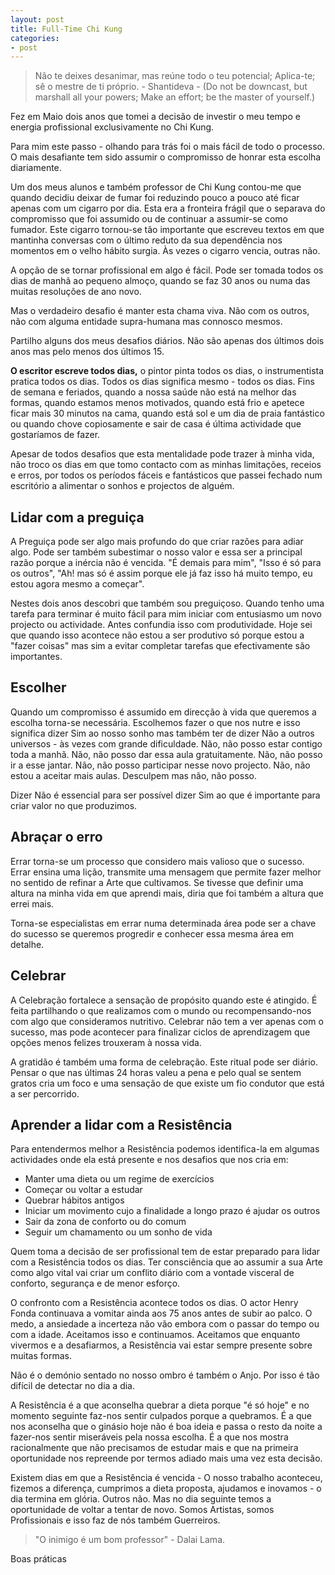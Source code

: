```yaml
---
layout: post
title: Full-Time Chi Kung
categories:
- post
--- 
```

>Não te deixes desanimar, mas reúne todo o teu potencial; Aplica-te; sê o mestre de ti próprio. - Shantideva - (Do not be downcast, but marshall all your powers; Make an effort; be the master of yourself.)

Fez em Maio dois anos que tomei a decisão de investir o meu tempo e energia profissional exclusivamente no Chi Kung.

Para mim este passo - olhando para trás foi o mais fácil de todo o processo. O mais desafiante tem sido assumir o compromisso de honrar esta escolha diariamente.

Um dos meus alunos e também professor de Chi Kung contou-me que quando decidiu deixar de fumar foi reduzindo pouco a pouco até ficar apenas com um cigarro por dia. Esta era a fronteira frágil que o separava do compromisso que foi assumido ou de continuar a assumir-se como fumador. Este cigarro tornou-se tão importante que escreveu textos em que mantinha conversas com o último reduto da sua dependência nos momentos em o velho hábito surgia. Às vezes o cigarro vencia, outras não. 

A opção de se tornar profissional em algo é fácil. Pode ser tomada todos os dias de manhã ao pequeno almoço, quando se faz 30 anos ou numa das muitas resoluções de ano novo.

Mas o verdadeiro desafio é manter esta chama viva. Não com os outros, não com alguma entidade supra-humana mas connosco mesmos.

Partilho alguns dos meus desafios diários. Não são apenas dos últimos dois anos mas pelo menos dos últimos 15. 

**O escritor escreve todos dias,** o pintor pinta todos os dias, o instrumentista pratica todos os dias. Todos os dias significa mesmo - todos os dias. Fins de semana e feriados, quando a nossa saúde não está na melhor das formas, quando estamos menos motivados, quando está frio e apetece ficar mais 30 minutos na cama, quando está sol e um dia de praia fantástico ou quando chove copiosamente e sair de casa é última actividade que gostaríamos de fazer. 

Apesar de todos desafios que esta mentalidade pode trazer à minha vida, não troco os dias em que tomo contacto com as minhas limitações, receios e erros, por todos os períodos fáceis e fantásticos que passei fechado num escritório a alimentar o sonhos e projectos de alguém. 

## Lidar com a preguiça

A Preguiça pode ser algo mais profundo do que criar razões para adiar algo. Pode ser também subestimar o nosso valor e essa ser a principal razão porque a inércia não é vencida. "É demais para mim", "Isso é só para os outros", "Ah! mas só é assim porque ele já faz isso há muito tempo, eu estou agora mesmo a começar". 

Nestes dois anos descobri que também sou preguiçoso. Quando tenho uma tarefa para terminar é muito fácil para mim iniciar com entusiasmo um novo projecto ou actividade. Antes confundia isso com produtividade. Hoje sei que quando isso acontece não estou a ser produtivo só porque estou a "fazer coisas" mas sim a evitar completar tarefas que efectivamente são importantes.

## Escolher

Quando um compromisso é assumido em direcção à vida que queremos a escolha torna-se necessária. Escolhemos fazer o que nos nutre e isso significa dizer Sim ao nosso sonho mas também ter de dizer Não a outros universos - às vezes com grande dificuldade. Não, não posso estar contigo toda a manhã. Não, não posso dar essa aula gratuitamente. Não, não posso ir a esse jantar. Não, não posso participar nesse novo projecto. Não, não estou a aceitar mais aulas. Desculpem mas não, não posso. 

Dizer Não é essencial para ser possível dizer Sim ao que é importante para criar valor no que produzimos.  

## Abraçar o erro

Errar torna-se um processo que considero mais valioso que o sucesso. Errar ensina uma lição, transmite uma mensagem que permite fazer melhor no sentido de refinar a Arte que cultivamos. Se tivesse que definir uma altura na minha vida em que aprendi mais, diria que foi também a altura que errei mais. 

Torna-se especialistas em errar numa determinada área pode ser a chave do sucesso se queremos progredir e conhecer essa mesma área em detalhe. 

## Celebrar

A Celebração fortalece a sensação de propósito quando este é atingido. É feita partilhando o que realizamos com o mundo ou recompensando-nos com algo que consideramos nutritivo. Celebrar não tem a ver apenas com o sucesso, mas pode acontecer para finalizar ciclos de aprendizagem que opções menos felizes trouxeram à nossa vida. 

A gratidão é também uma forma de celebração. Este ritual pode ser diário. Pensar o que nas últimas 24 horas valeu a pena e pelo qual se sentem gratos cria um foco e uma sensação de que existe um fio condutor que está a ser percorrido.

## Aprender a lidar com a Resistência

Para entendermos melhor a Resistência podemos identifica-la em algumas actividades onde ela está presente e nos desafios que nos cria em: 

+ Manter uma dieta ou um regime de exercícios
+ Começar ou voltar a estudar
+ Quebrar hábitos antigos
+ Iniciar um movimento cujo a finalidade a longo prazo é ajudar os outros 
+ Sair da zona de conforto ou do comum
+ Seguir um chamamento ou um sonho de vida

Quem toma a decisão de ser profissional tem de estar preparado para lidar com a Resistência todos os dias. Ter consciência que ao assumir a sua Arte como algo vital vai criar um conflito diário com a vontade visceral de conforto, segurança e de menor esforço. 

O confronto com a Resistência acontece todos os dias. O actor Henry Fonda continuava a vomitar ainda aos 75 anos antes de subir ao palco. O medo, a ansiedade a incerteza não vão embora com o passar do tempo ou com a idade. Aceitamos isso e continuamos. Aceitamos que enquanto vivermos e a desafiarmos, a Resistência vai estar sempre presente sobre muitas formas. 

Não é o demónio sentado no nosso ombro é também o Anjo. Por isso é tão difícil de detectar no dia a dia. 

A Resistência é a que aconselha quebrar a dieta porque "é só hoje" e no momento seguinte faz-nos sentir culpados porque a quebramos. É a que nos aconselha que o ginásio hoje não é boa ideia e passa o resto da noite a fazer-nos sentir miseráveis pela nossa escolha. É a que nos mostra racionalmente que não precisamos de estudar mais e que na primeira oportunidade nos repreende por termos adiado mais uma vez esta decisão. 

Existem dias em que a Resistência é vencida - O nosso trabalho aconteceu, fizemos a diferença, cumprimos a dieta proposta, ajudamos e inovamos - o dia termina em glória. Outros não. Mas no dia seguinte temos a oportunidade de voltar a tentar de novo. Somos Artistas, somos Profissionais e isso faz de nós também Guerreiros.

>"O inimigo é um bom professor" - Dalai Lama.

Boas práticas 
